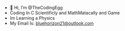 - 👋 Hi, I’m @TheCodingEgg
- Coding In C Scientificly and MathMatacally and Game
- Im Learning a Physics
- My Email Is: bluehorizon21@outlook.com


<!---
TheCodingEgg/TheCodingEgg is a ✨ special ✨ repository because its `README.md` (this file) appears on your GitHub profile.
You can click the Preview link to take a look at your changes.
--->
